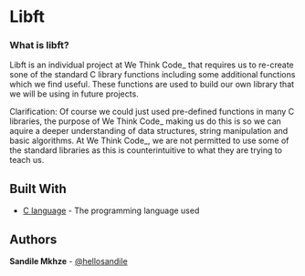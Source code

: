 # Libft

### What is libft?
Libft is an individual project at We Think Code_ that requires us to re-create sone of the standard C library functions including some additional functions which we find useful. These functions are used to build our own library that we will be using in future projects.

Clarification: Of course we could just used pre-defined functions in many C libraries, the purpose of We Think Code_ making us do this is so we can aquire a deeper understanding of data structures, string manipulation and basic algorithms. At We Think Code_, we are not permitted to use some of the standard libraries as this is counterintuitive to what they are trying to teach us.

## Built With

* [C language](https://en.wikipedia.org/wiki/C_(programming_language)) - The programming language used

## Authors

**Sandile Mkhze** - [@hellosandile](https://twitter.com/hellosandile)
